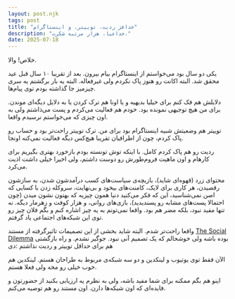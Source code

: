 ```yaml
---
layout: post.njk
tags: post
title: "خدافز ردیت، توییتر، و اینستاگرام"
description: "خداعیا، هزار مرتبه شکرت."
date: 2025-07-18
---
```


خلاص! والا.

یکی دو سال بود می‌خواستم از اینستاگرام بیام بیرون. بعد از تقریبا ۱۰ سال قبل عید محقق شد. البته اکانت رو هنوز پاک نکردم ولی غیرفعاله. البته یه بار برگشتم یه سری چیزمیز جا گذاشته بودم توی پیام‌ها.

دلایلش هم فک کنم برای خیلیا بدیهیه و یا اونا هم ترک کردن یا به دلایل دیگه‌ای موندن. برای من هیچ توجیهی نمونده بود. خودم هم فعالیت می‌کردم و پست می‌ذاشتم ولی به اون چیزی که می‌خواستم نرسیدم واقعا.

توییتر هم وضعیتش شبیه اینستاگرام بود برای من. ترک توییتر راحت‌تر بود و حساب رو پاک کردم، چون از اطرافیان تقریبا هیچ‌کس دیگه فعالیت نمی‌کنه اونجا.

ردیت رو هم پاک کردم کامل. با اینکه توش تونسته بودم بازخورد بهتری بگیریم برای کارهام و اون ماهیت فروم‌طورش رو دوست داشتم، ولی اخیرا خیلی داشت اذیت می‌کرد.

محتوای زرد (قهوه‌ای شاید)، بازیچه‌ی سیاست‌های کسب درآمدشون شدن، به سازشون رقصیدن، هر کاری برای لایک، کامنت‌های بیخود و بی‌نهایت، سروکله زدن با کسایی که اصن نمی‌شناسید، این که فکر می‌کنید دنیا همون چیزیه که بهتون نشون میدن (چون احتمالا پست‌های مشابه رو پسندیدید)، بازی‌های روانی، و هزار کوفت و زهرمار دیگه. نه تنها مفید نبود، بلکه مضر هم بود. واقعا نمی‌تونم به یه چیز اشاره کنم و بگم فلان چیز رو توی این شبکه‌های اجتماعی یاد گرفتم.

واقعا راحت‌تر شدم. البته شاید بخشی از این تصمیمات تاثیرگرفته از مستند
<a href="https://www.imdb.com/title/tt11464826/" target="_blank">The Social Dilemma</a>
بوده باشه ولی خوشحالم که یک تصمیم آنی نبود. جوگیر نشدم. و راه بازگشتی هم برای  حداقل توییتر و ردیت  نذاشتم :دی

الآن فقط توی یوتیوب و لینکدین و دو سه شبکه‌ی مربوط به طراحان هستم. لینکدین هم خوب خیلی رو مخه ولی فعلا هستم.

اینو هم بگم ممکنه برای شما مفید باشه، ولی به نظرم یه ارزیابی بکنید از حضورتون و فایده‌ای که اون شبکه‌ها دارن. اون مستند رو هم توصیه می‌کنم.
